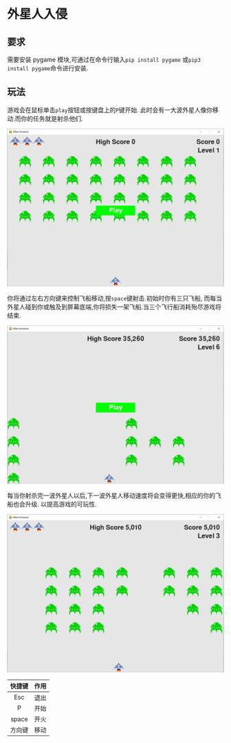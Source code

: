 # 外星人入侵

## 要求

需要安装 pygame 模块,可通过在命令行输入`pip install pygame`
或`pip3 install pygame`命令进行安装.

## 玩法

游戏会在鼠标单击`play`按钮或按键盘上的`P`键开始.
此时会有一大波外星人像你移动.而你的任务就是射杀他们.

![](/images/2021-10-19_141808.png)

你将通过左右方向键来控制飞船移动,按`space`键射击.初始时你有三只飞船,
而每当外星人碰到你或触及到屏幕底端,你将损失一架飞船.当三个飞行船消耗殆尽游戏将结束.

![](images\2021-10-19_142343.png)

每当你射杀完一波外星人以后,下一波外星人移动速度将会变得更快,相应的你的飞船也会升级.
以提高游戏的可玩性.

![](images\2021-10-19_142158.png)

|快捷键|作用|
|:---:|:---:|
|Esc|退出|
|P|开始|
|space|开火
|方向键|移动